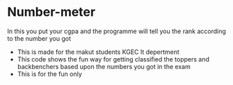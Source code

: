 # Number-meter
In this you put your cgpa and the programme will tell you the rank according to the number you got

* This is made for the makut students KGEC It depertment 
* This code shows the fun way for getting classified the toppers and backbenchers based upon the numbers you got in the exam
* This is for the fun only 